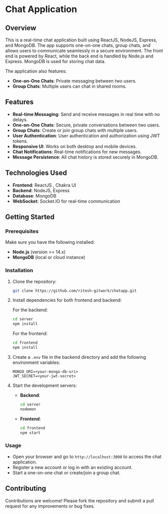 
# Chat Application

## Overview
This is a real-time chat application built using ReactJS, NodeJS, Express, and MongoDB. The app supports one-on-one chats, group chats, and allows users to communicate seamlessly in a secure environment. The front end is powered by React, while the back end is handled by Node.js and Express. MongoDB is used for storing chat data. 

The application also features:
- **One-on-One Chats**: Private messaging between two users.
- **Group Chats**: Multiple users can chat in shared rooms.

## Features
- **Real-time Messaging**: Send and receive messages in real time with no delays.
- **One-on-One Chats**: Secure, private conversations between two users.
- **Group Chats**: Create or join group chats with multiple users.
- **User Authentication**: User authentication and authorization using JWT tokens.
- **Responsive UI**: Works on both desktop and mobile devices.
- **Chat Notifications**: Real-time notifications for new messages.
- **Message Persistence**: All chat history is stored securely in MongoDB.

## Technologies Used
- **Frontend**: ReactJS , Chakra UI
- **Backend**: NodeJS, Express
- **Database**: MongoDB
- **WebSocket**: Socket.IO for real-time communication

## Getting Started

### Prerequisites
Make sure you have the following installed:
- **Node.js** (version >= 14.x)
- **MongoDB** (local or cloud instance)

### Installation

1. Clone the repository:
   ```bash
   git clone https://github.com/ritesh-gitwork/chatapp.git
   ```

2. Install dependencies for both frontend and backend:

   For the backend:
   ```bash
   cd server
   npm install
   ```

   For the frontend:
   ```bash
   cd frontend
   npm install
   ```

3. Create a `.env` file in the backend directory and add the following environment variables:
   ```env
   MONGO_URI=<your-mongo-db-uri>
   JWT_SECRET=<your-jwt-secret>
   ```

4. Start the development servers:
   - **Backend**: 
     ```bash
     cd server
     nodemon
     ```

   - **Frontend**: 
     ```bash
     cd frontend
     npm start
     ```

### Usage
- Open your browser and go to `http://localhost:3000` to access the chat application.
- Register a new account or log in with an existing account.
- Start a one-on-one chat or create/join a group chat.

## Contributing
Contributions are welcome! Please fork the repository and submit a pull request for any improvements or bug fixes.


